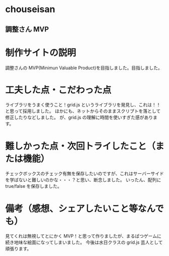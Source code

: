 # chouseisan

## 調整さん MVP

# 制作サイトの説明

調整さんの MVP(Minimun Valuable Product)を目指しました。目指しました。

# 工夫した点・こだわった点

ライブラリをうまく使うこと！grid.js というライブラリを発見し、これは！！と思って採用しました。
ほかにも、ネットからそのままスクリプトを落として修正したりなどしました。
が、grid.js の理解に時間を使いすぎた感があります。

# 難しかった点・次回トライしたこと（または機能）

チェックボックスのチェック有無を保存したいのですが、これはサーバーサイドを学ばないと難しいのかな・・・？と思い、断念しました。
いったん、配列に true/false を保存しました。

# 備考（感想、シェアしたいこと等なんでも）

見てくれは無視してとにかく MVP！と思って作りましたが、まるばつゲームに続き地味な絵面になってしまいました。
今後は水日クラスの grid.js 芸人として頑張ります。
